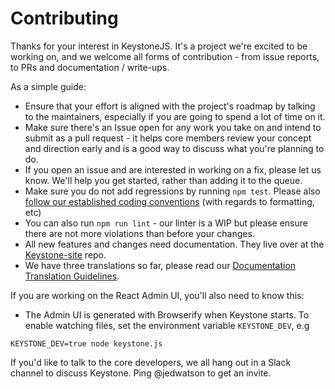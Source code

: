 # Contributing

Thanks for your interest in KeystoneJS. It's a project we're excited to be
working on, and we welcome all forms of contribution - from issue reports,
to PRs and documentation / write-ups.

As a simple guide:

* Ensure that your effort is aligned with the project's roadmap by talking to
the maintainers, especially if you are going to spend a lot of time on it.
* Make sure there's an Issue open for any work you take on and intend to submit
as a pull request - it helps core members review your concept and direction
early and is a good way to discuss what you're planning to do.
* If you open an issue and are interested in working on a fix, please let us
know. We'll help you get started, rather than adding it to the queue.
* Make sure you do not add regressions by running `npm test`. Please also
[follow our established coding conventions](https://github.com/keystonejs/keystone/wiki/Coding-Standards)
(with regards to formatting, etc)
* You can also run `npm run lint` - our linter is a WIP
but please ensure there are not more violations than before your changes.
* All new features and changes need documentation. They live over at the  [Keystone-site](https://github.com/keystonejs/keystonejs-site) repo.
* We have three translations so far,
please read our [Documentation Translation  Guidelines](https://github.com/keystonejs/keystone/wiki/Documentation-Translation-Guidelines).

If you are working on the React Admin UI, you'll also need to know this:

* The Admin UI is generated with Browserify when Keystone starts. To enable
watching files, set the environment variable `KEYSTONE_DEV`, e.g

```
KEYSTONE_DEV=true node keystone.js
```

If you'd like to talk to the core developers, we all hang out in a Slack
channel to discuss Keystone. Ping @jedwatson to get an invite.
